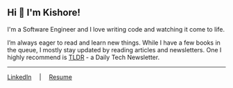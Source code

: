 ## Hi 👋 I'm Kishore!

I'm a Software Engineer and I love writing code and watching it come to life.

I’m always eager to read and learn new things. While I have a few books in the queue, I mostly stay updated by reading articles and newsletters. One I highly recommend is [TLDR](https://tldr.tech/) - a Daily Tech Newsletter.

<!--
**kishore881/kishore881** is a ✨ _special_ ✨ repository because its `README.md` (this file) appears on your GitHub profile.

Here are some ideas to get you started:

- 🔭 I’m currently working on ...
- 🌱 I’m currently learning ...
- 👯 I’m looking to collaborate on ...
- 🤔 I’m looking for help with ...
- 💬 Ask me about ...
- 📫 How to reach me: ...
- ⚡ Fun fact: ...
-->
---
[LinkedIn](https://linkedin.com/in/kishore881) &emsp;|&emsp; [Resume](https://github.com/kishore881/resume)
